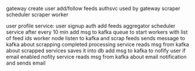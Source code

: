 gateway 
    create user
    add/follow feeds
authsvc
    used by gateway
scraper scheduler
scraper worker



user profile service:
    user signup
    auth
    add feeds
aggregator scheduler service
    after every 10 min add msg to kafka queue to start workers with list of feed ids
worker node
    listen to kafka and scrap feeds
    sends message to kafka about scrapping completed
processing service
    reads msg from kafka about scrapped services
    saves it into db
    add msg to kafka to nofify user if email enabled
nofity service
    reads msg from kafka about email notification and sends email
